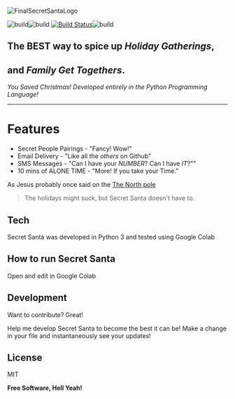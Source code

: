 ![FinalSecretSantaLogo](https://user-images.githubusercontent.com/69063906/143917378-8f7990eb-2ec5-450a-8bc0-9a258ad62148.png)

![build](https://img.shields.io/badge/LinkedIn-0077B5?style=for-the-badge&logo=linkedin&logoColor=white)![build](https://img.shields.io/badge/Python-14354C?style=for-the-badge&logo=python&logoColor=white)
[![Build Status](https://travis-ci.org/joemccann/dillinger.svg?branch=master)](https://travis-ci.org/joemccann/dillinger)![build](https://img.shields.io/twitch/status/Arangaren?style=social)

## The BEST way to spice up *Holiday Gatherings*, 
## and *Family Get Togethers*. 

*You Saved Christmas! Developed entirely in the Python Programming Language!*
* * *

# Features

- Secret People Pairings - "Fancy! Wow!"
- Email Delivery - "Like all the *others* on Github"
- SMS Messages - "Can I have your *NUMBER*? Can I have *IT*?""
- 10 mins of ALONE TIME - "More! If you take your Time."

As Jesus probably once said on the [The North pole](https://images.app.goo.gl/4vgHGYefvMCN9pQ46)

> The holidays might suck,
> but Secret Santa doesn't have to.




## Tech

Secret Santa was developed in Python 3 and tested using Google Colab


## How to run Secret Santa

Open and edit in Google Colab

## Development

Want to contribute? Great!

Help me develop Secret Santa to become the best it can be!
Make a change in your file and instantaneously see your updates!

## License

MIT

**Free Software, Hell Yeah!**

